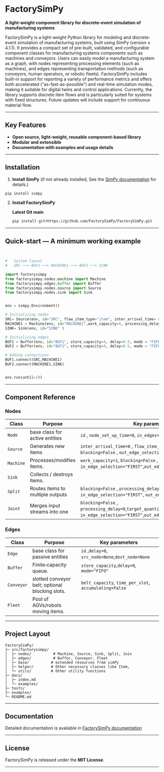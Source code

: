 
# FactorySimPy

**A light-weight component library for discrete-event simulation of manufacturing systems**

<!-- [![PyPI](https://img.shields.io/pypi/v/factorysimpy?color=informational)](https://pypi.org/project/factorysimpy/)
[![Python >= 3.8](https://img.shields.io/pypi/pyversions/factorysimpy)](https://pypi.org/project/factorysimpy/)
[![License: MIT](https://img.shields.io/badge/license-MIT-yellow.svg)](LICENSE) -->

FactorySimPy is a light-weight Python library for modeling and discrete-event simulation of manufacturing systems, built using SimPy (version ≥ 4.1.1). It provides a compact set of pre-built, validated, and configurable component classes for manufacturing systems components such as machines and conveyors. Users can easily model a manufacturing system as a graph, with nodes representing processing elements (such as machines), and edges representing transportation methods (such as conveyors, human operators, or robotic fleets). FactorySimPy includes built-in support for reporting a variety of performance metrics and offers both accelerated ("as-fast-as-possible") and real-time simulation modes, making it suitable for digital twins and control applications. Currently, the library supports discrete item flows and is particularly suited for systems with fixed structures. Future updates will include support for continuous material flow.

---

## Key Features
* **Open source, light-weight, reusable component-based library** 
* **Modular and extensible** 
* **Documentation with examples and usage details** 



---

## Installation
 
 1. **Install SimPy** (if not already installed, See the [SimPy documentation](https://simpy.readthedocs.io/en/4.1.1/) for details.)

   ```bash
   pip install simpy
   ```
 

2. **Install FactorySimPy**

   <!--- **PyPI (recommended)**
   ```bash
   pip install factorysimpy
   ``` --->

   **Latest Git main**
   ```bash
   pip install git+https://github.com/FactorySimPy/FactorySimPy.git
   ```

---

## Quick‑start — A minimum working example

```python


#   System layout 
#   SRC ──> BUF1 ──> MACHINE1 ──> BUF2 ──> SINK

import factorysimpy
from factorysimpy.nodes.machine import Machine
from factorysimpy.edges.buffer import Buffer
from factorysimpy.nodes.source import Source
from factorysimpy.nodes.sink import Sink


env = simpy.Environment()

# Initializing nodes
SRC= Source(env, id="SRC", flow_item_type="item", inter_arrival_time= 0.8,blocking=False,out_edge_selection="FIRST" )
MACHINE1 = Machine(env, id="MACHINE1",work_capacity=4, processing_delay=1.1,blocking=False, in_edge_selection="FIRST",out_edge_selection="FIRST")
SINK= Sink(env, id="SINK" )

# Initializing edges
BUF1 = Buffer(env, id="BUF1", store_capacity=4, delay=0.5, mode = "FIFO")
BUF2 = Buffer(env, id="BUF2", store_capacity=4, delay=0.5, mode = "FIFO")

# Adding connections
BUF1.connect(SRC,MACHINE1)
BUF2.connect(MACHINE1,SINK)


env.run(until=10)

```



---

## Component Reference

### Nodes 
| Class | Purpose | Key parameters |
|-------|---------|----------------|
| `Node`   | base class for active entities | `id` , `node_set_up_time=0`, `in_edges=None`,`out_edges=None`  |
| `Source`  | Generates new items | `inter_arrival_time=0` , `flow_item_type="item"`, `blocking=False` , `out_edge_selection="RANDOM"`   |
| `Machine` | Processes/modifies items.| `work_capacity=1`, `blocking=False` , `processing_delay=0`, `in_edge_selection="FIRST"`,`out_edge_selection="ROUND_ROBIN"`|
| `Sink`    | Collects / destroys items.
| `Split`   | Routes items to multiple outputs  | `blocking=False` , `processing_delay=0`, `in_edge_selection="FIRST"`, `out_edge_selection="FIRST"` |
| `Joint`    | Merges input streams into one | `blocking=False` , `processing_delay=0`,`target_quantity_of_each_item=[1]`, `in_edge_selection="FIRST"`,`out_edge_selection="ROUND_ROBIN"`|


### Edges 
| Class | Purpose | Key parameters |
|-------|---------|----------------|
| `Edge`   | base class for passive entities | `id` ,`delay=0`, `src_node=None`,`dest_node=None`  |
| `Buffer`  | Finite‑capacity queue. | `store_capacity`,`delay=0`, `mode="FIFO"`|
| `Conveyor` | slotted conveyor belt; optional blocking slots. | `belt_capacity`, `time_per_slot`, `accumulating=False` |
| `Fleet` | Pool of AGVs/robots moving items. | 


---

## Project Layout
```
FactorySimPy/
├─ src/factorysimpy/
│  ├─ nodes/          # Machine, Source, Sink, Split, Join
│  ├─ edges/          # Buffer, Conveyor, Fleet
│  ├─ base/          # extended resources from simPy
│  ├─ helper/        # Other necessary classes like Item, 
│  └─ utils/         # Other utility functions
├─ docs/
│  ├─ index.md
│  └─ examples/
├─ tests/
├─ examples/
└─ README.md
```
---

## Documentation

Detailed documentation is available in [FactorySimPy documentation](https://factorysimpy.github.io/FactorySimPy/)



---


## License

FactorySimPy is released under the **MIT License**.

---


